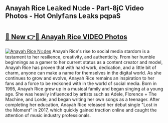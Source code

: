 ## Anayah Rice Le𝚊ked N𝚞de - Part-8jC Video Photos - Hot Onlyf𝚊ns Le𝚊ks pqpaS

# <h2><a href="http://ab54497.deff.icu/?id=Anayah+Rice">🔗 New 👉🔴 Anayah Rice VIDEO Photos</a></h2>

[![Anayah Rice N𝚞des](https://i.imgur.com/rIISA9y.gif)](http://ab54497.deff.icu/?id=Anayah+Rice)
Anayah Rice's rise to social media stardom is a testament to her resilience, creativity, and authenticity. From her humble beginnings as a gamer to her current status as a content creator and model, Anayah Rice has proven that with hard work, dedication, and a little bit of charm, anyone can make a name for themselves in the digital world. As she continues to grow and evolve, Anayah Rice remains an inspiration to her fans and a force to be reckoned with in the world of social media. Born in 1995, Anayah Rice grew up in a musical family and began singing at a young age. She was heavily influenced by artists such as Adele, Florence + The Machine, and Lorde, and began writing her own songs as a teenager. After completing her education, Anayah Rice released her debut single "Lost in the Moment" in 2017, which quickly gained traction online and caught the attention of music industry professionals.
